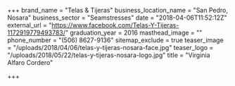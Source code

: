 +++
brand_name = "Telas & Tijeras"
business_location_name = "San Pedro, Nosara"
business_sector = "Seamstresses"
date = "2018-04-06T11:52:12Z"
external_url = "https://www.facebook.com/Telas-Y-Tijeras-1172919779493783/"
graduation_year = 2016
masthead_image = ""
phone_number = "(506) 8627-9136"
sitemap_exclude = true
teaser_image = "/uploads/2018/04/06/telas-y-tijeras-nosara-face.jpg"
teaser_logo = "/uploads/2018/05/22/telas-y-tijeras-nosara-logo.jpg"
title = "Virginia Alfaro Cordero"

+++
